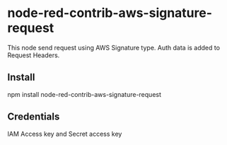# node-red-contrib-aws-signature-request

This node send request using AWS Signature type.
Auth data is added to Request Headers.


## Install

npm install node-red-contrib-aws-signature-request


## Credentials

IAM Access key and Secret access key
